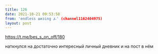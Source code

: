 ```yaml
---
title: 126
date: 2021-10-21 09:53:58
from: 'endless шизing ⍼' (channel1162404975)
layout: post
---
```


<https://t.me/bes_s_on_off/180>

наткнулся на достаточно интересный личный дневник и на пост в нём

